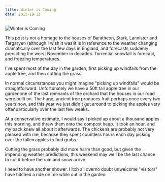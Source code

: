 ```yaml
---
title: Winter is Coming
date: 2013-10-12
---
```


![Winter is Coming](https://source.unsplash.com/di8ognBauG0/1600x900)

This post is not a homage to the houses of Baratheon, Stark, Lannister and Targaryen (although I wish it was)it is in reference to the weather changing dramatically over the last few days in England, and forecasts suddenly predicting the worst November in decades. Torrential snowfall is forecast, and freezing temperatures.

I've spent most of the day in the garden, first picking up windfalls from the apple tree, and then cutting the grass.

In normal circumstances you might imagine "picking up windfalls" would be straightforward. Unfortunately we have a 50ft tall apple tree in our gardenone of the last remnants of the orchard that the houses in our road were built on. The huge, ancient tree produces fruit perhaps once every two years now, and this year we just didn't get around to picking the apples very oftenparticularly over the last few weeks.

At a conservative estimate, I would say I picked up about a thousand apples this morning, and threw them onto the compost heap. It took an hour, and my back knew all about it afterwards. The chickens are probably not very pleased with me, because they spent countless hours each day picking over the fallen apples to find grubs.

Cutting the grass probably did more harm than good, but given the impending weather predictions, this weekend may well be the last chance to cut it before the rain and snow arrive.

I need to have another shower. I itch all overno doubt unwelcome "visitors" have hitched a ride on me while out in the garden
